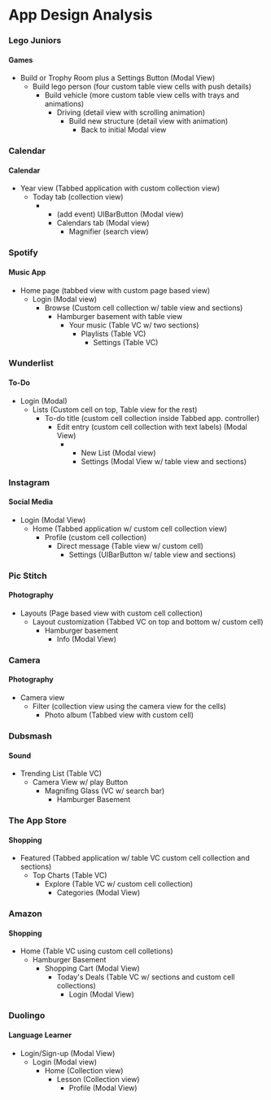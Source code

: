 # App Design Analysis

### Lego Juniors
#### Games

* Build or Trophy Room plus a Settings Button (Modal View)
  * Build lego person (four custom table view cells with push details)
    * Build vehicle (more custom table view cells with trays and animations)
      * Driving (detail view with scrolling animation)
        * Build new structure (detail view with animation)
          * Back to initial Modal view

### Calendar
#### Calendar

* Year view (Tabbed application with custom collection view)
  * Today tab (collection view)
    * + (add event) UIBarButton (Modal view)
      * Calendars tab (Modal view)
        * Magnifier (search view)

### Spotify
#### Music App

* Home page (tabbed view with custom page based view)
  * Login (Modal view)
    * Browse (Custom cell collection w/ table view and sections)
      * Hamburger basement with table view
        * Your music (Table VC w/ two sections)
          * Playlists (Table VC)
            * Settings (Table VC)

### Wunderlist
#### To-Do

* Login (Modal)
  * Lists (Custom cell on top, Table view for the rest)
    * To-do title (custom cell collection inside Tabbed app. controller)
      * Edit entry (custom cell collection with text labels) (Modal View)
        * + New List (Modal view)
          * Settings (Modal View w/ table view and sections)

### Instagram
#### Social Media

* Login (Modal View)
  * Home (Tabbed application w/ custom cell collection view)
    * Profile (custom cell collection)
      * Direct message (Table view w/ custom cell)
        * Settings (UIBarButton w/ table view and sections)

### Pic Stitch
#### Photography

* Layouts (Page based view with custom cell collection)
  * Layout customization (Tabbed VC on top and bottom w/ custom cell)
    * Hamburger basement
      * Info (Modal View)

### Camera
#### Photography

* Camera view
  * Filter (collection view using the camera view for the cells)
    * Photo album (Tabbed view with custom cell)

### Dubsmash
#### Sound

* Trending List (Table VC)
  * Camera View w/ play Button
    * Magnifing Glass (VC w/ search bar)
      * Hamburger Basement

### The App Store
#### Shopping

* Featured (Tabbed application w/ table VC custom cell collection and sections)
  * Top Charts (Table VC)
    * Explore (Table VC w/ custom cell collection)
      * Categories (Modal View)

### Amazon
#### Shopping

* Home (Table VC using custom cell colletions)
  * Hamburger Basement
    * Shopping Cart (Modal View)
      * Today's Deals (Table VC w/ sections and custom cell collections)
        * Login (Modal View)

### Duolingo
#### Language Learner

* Login/Sign-up (Modal View)
  * Login (Modal view)
    * Home (Collection view)
      * Lesson (Collection view)
        * Profile (Modal View)

